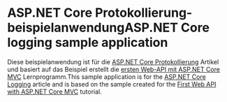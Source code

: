 # <a name="aspnet-core-logging-sample-application"></a><span data-ttu-id="225ff-101">ASP.NET Core Protokollierung-beispielanwendung</span><span class="sxs-lookup"><span data-stu-id="225ff-101">ASP.NET Core logging sample application</span></span>

<span data-ttu-id="225ff-102">Diese beispielanwendung ist für die [ASP.NET Core Protokollierung](https://docs.microsoft.com/aspnet/core/fundamentals/logging) Artikel und basiert auf das Beispiel erstellt die [ersten Web-API mit ASP.NET Core MVC](https://docs.microsoft.com/aspnet/core/tutorials/first-web-api) Lernprogramm.</span><span class="sxs-lookup"><span data-stu-id="225ff-102">This sample application is for the [ASP.NET Core Logging](https://docs.microsoft.com/aspnet/core/fundamentals/logging) article and is based on the sample created for the [First Web API with ASP.NET Core MVC](https://docs.microsoft.com/aspnet/core/tutorials/first-web-api) tutorial.</span></span>